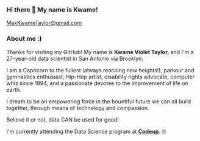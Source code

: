 ### Hi there 👋 My name is Kwame!

<!--
**KwameTaylor/KwameTaylor** is a ✨ _special_ ✨ repository because its `README.md` (this file) appears on your GitHub profile.

Here are some ideas to get you started:

- 🔭 I’m currently working on ...
- 🌱 I’m currently learning ...
- 👯 I’m looking to collaborate on ...
- 🤔 I’m looking for help with ...
- 💬 Ask me about ...
- 📫 How to reach me: <https://mail.google.com/a/github.com/?view=cm&fs=1&to=rosemary.arce@seagate.com>MaxKwameTaylor@gmail.com</a>
- 😄 Pronouns: they/them
- ⚡ Fun fact: I'm hypermobile, which means I can contort my body in ways most people can't. Still trying to find a good use for this skill. 🤔
-->

<a href="https://mail.google.com/a/github.com/?view=cm&fs=1&to=rosemary.arce@seagate.com">MaxKwameTaylor@gmail.com</a>

### About me :)
Thanks for visiting my GitHub! My name is **Kwame Violet Taylor**, and I'm a 27-year-old data scientist in San Antonio via Brooklyn.

I am a Capricorn to the fullest (always reaching new heights!), parkour and gymnastics enthusiast, Hip-Hop artist, disability rights advocate, computer whiz since 1994, and a passionate devotee to the improvement of life on earth.

I dream to be an empowering force in the bountiful future we can all build together, through means of technology and compassion.

Believe it or not, data CAN be used for good!

I'm currently attending the Data Science program at <a href="https://codeup.com/ds-admissions/"><b>Codeup</b></a>. 🤓
